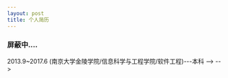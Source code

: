 ```yaml
---
layout: post
title: 个人简历
---                          
```


### 屏蔽中....  

<!--<img src="/img/1.jpg" align ="right" style="width:120px;height:150px;"/>               -->

<!--### 基本资料                              -->
<!--**姓名**: 赵远               -->
<!--**性别**: 男               -->
<!--**生日**: 1994/12/22               -->
<!--**学历**: 本科/2017年6月份毕业/CET-4           -->
<!--**联系方式**:15261816175/wx:loveforhy／15261816175@139.com            -->
<!--**Github**:<strong><a href="https://github.com/zhaoxiaobao" target="_blank">打开请戳->(●—●)</a></strong>                    -->
<!--**Segmentfault**:<strong><a href="https://segmentfault.com/u/zhaoyuan" target="_blank">打开请戳->(●—●)</a></strong>-->

<!--### 学习经历     -->

<!-->2013.9~2017.6 (南京大学金陵学院/信息科学与工程学院/软件工程)---本科     -->

<!--### 技能清单       -->

<!--- 1.了解C/C++，熟练掌握Objective-C，具有良好的编码习惯。-->
<!--- 2.熟练掌握Objective-C内存管理，block语法的使⽤。-->
<!--- 3.熟练使⽤用MVC，代理，单例，观察者等常⽤的设计模式。-->
<!--- 4.熟悉iOS多线程编程及数据存储方案。-->
<!--- 5.熟悉Objective-C runtime，iOS runloop机制。-->
<!--- 6.熟练使⽤AFNetworking，SDWebImage，MBProgressHUD等第三⽅方框架。-->
<!--- 7.熟悉Http,Https,TCP/UDP通讯机制，熟悉json/xml解析。-->
<!--- 8.熟练使用Xcode IDE,Interface builder UI设计工具，熟悉AutoLayout,熟悉代码编写界面。-->
<!--- 9.熟悉iOS的基本界⾯面组件应⽤。-->
<!--- 10.熟练使用git和svn,熟练Unix/Linux终端下基本操作。-->
<!--- 11.了解ffmpeg在iOS平台下视频的编解码，熟悉rtmp协议，以及rtmp协议下直播平台的推拉流。     -->

<!--### 项目经验 (按照参与时间和程度排序，请戳项目标题部分功能截图)-->

<!---  ### 2016/7~至今  FaceNow-->

<!--   项目描述 ：  海外直播平台-->

<!--   个人职责 ：  iOS平台下视频推拉流研发-->

<!---  ###  2015/11~2016.5-->

<!--    [ 南京市助残志愿者云平台 ](/zp/app-njzc.html)  ([ AppStore搜索易点公益下载     ](https://itunes.apple.com/us/app/nan-jing-zhu-can-yun-ping-tai/id1079831240?l=zh&ls=1&mt=8))    -->
<!--    项目描述 ：-->
<!--    这个项目是南京市残联组织的公益项目，整个iOS客户端由我独立完成。也是我接触比较复杂的项目，项目功能有志愿者打卡签到，报名发布活动，志愿者    积分兑换商品，报名发布项目等，以及一个小型商城系统。志愿者通过客户端扫描二维码读取活动信息，记录志愿记录。志愿者通过客户端参与公益活动，以及进行义卖活动等。-->

<!--    项目参与度 ：100%（整个项目由个人独立完成）-->

<!--    个人职责 ：-->

<!--      1. 和后台人员沟通参与项目所有逻辑功能的实现，编写客户端所有界面，优化界面性能。-->
<!--      2. 使⽤用block实现网络请求成功和失败的回调，解析json数据。-->
<!--      3. 实现字典和模型互转。-->
<!--      4. 封装部分自用UI控件。-->
<!--      5. 实现软件内部⾃自动检测更新。-->
<!--      6. 使⽤pop动画增强⽤用户体验。-->
<!--      7. 利⽤用GCD实现单例，通知，和代理实现类和类之间的通信。-->
<!--      8. NSUserDefaults本地存储⽤用户信息。-->
<!--      9. 利用第三方接口实现分享和支付功能。熟悉微信登录与微信支付业务流程和接口规范。-->



<!---  ###  2015/9~2015/11-->

<!--    [路由器管理平台](/zp/app-lygl.html)  [  AppStore下载  ](https://itunes.apple.com/us/app/lu-you-guan-li/id1061866839?l=zh&ls=1&mt=8)   [git地址](https://github.com/zhaoxiaobao/luyou-ios)-->

<!--    项目描述：这个项目是我跟着老师做的一个项目，项目主要的目标是能适配市面上的各种常用路由器，简化用户对路由器的配置过程。前期老师做需求分析，后期由我一人独立实现各个功能。该项目主要包括网速管理，网络优化，查看路由器当前终端设备，实现网络环境评分，路由设置等功能（早期版本适配对象斐讯300M），项目所有逻辑实现由个人完成。-->

<!--    项目参与度 ：100%（整个项目由个人独立完成）-->

<!--    个人职责 ：-->

<!--      1. 通过charles抓取路由器的http数据请求，通过Xpath选择器实现对html文档的数据解析。-->
<!--      2. 编写下载类利用AFN下载远程文件，实现网络测速。-->
<!--      3. 利用UIView动画实现评分仪表盘效果。-->
<!--      4. 用NSURLConnection向路由器发出模拟请求，破解路由器登录认证，用base64编码对客户端信息简易加密。-->
<!--      5. 第一版完成对斐讯300M适配功能。-->


<!--- ### 2015/6~2015/9-->

<!--    [ 轻松学车 ](/zp/app-qsxc.html)   -->

<!--    项目描述-->
<!--    ：这个项目是驾校的约驾平台。主要功能是学员线上约车。早期入门时候想方设法找项目参与进去，这个就是自己利用业余时间参与一个初创团队做的项目，就是那种只差一个程序员的创业项目。-->

<!--    项目参与度 ：40%（部分项目）-->

<!--    个人职责 ：-->

<!--      1. 利用高德地图在客户端实现定位，位置搜索，地图标注等功能。-->
<!--      2. 写界面，写界面，写界面，不重要的事也说三遍。-->
<!--      3. 学着使用各种轮子，后期再考虑造轮子。-->


<!--- ###  2015/1~2015/5-->

<!--    [ 72变 ](/zp/app-72bian.html)  -->

<!--    项目描述 ：这个项目是众包平台。该项目是自己参与比较早的APP项目，主要负责iOS客户端界面的编写。-->

<!--    项目参与度 ：30%（部分UI）-->

<!--    个人职责 ：-->

<!--      1. 用AutoLayout和代码实现页面布局。-->
<!--      2. 没什么可说的，早期刚学所以会有些小项目。-->
<!--      3. 大大小小的项目的确多点些，也比较粗糙，一方面参与这些项目是想学点东西，另一方面是想做点创收，毕竟还是有很多要用钱的。-->


<!--### 其他 (很感谢能耐着性子读下来)  -->

<!--- ### 2014/11~2015/3-->

<!--    浦苑商城  [git地址](https://github.com/zhaoxiaobao/puyshop)-->

<!--    项目描述 ：该项目是自己带领团队参加中国大学生计算机设计大赛参赛项目，获得了国赛二等奖[证书](http://zhaoxiaobao.github.io/zp/app-other.html)。-->

<!--    我想说些话 ：这个算是自己大学参加的唯一比赛，含金量可能不高，但是是自己独自负责的，所以还想留条痕迹下来。-->



<!---   ### 2014/10~2015/2-->

<!--    [ 兼职通 ](http://baike.baidu.com/link?url=bgz7fUyWxZ8hwWFyz7EYBdxWP_CYwl8ckKegFGAN0XO1K7jU-ACq9AlTYXhdVq9p3nYsXNUqrbsma0tgF_9YQq)  -->

<!--    项目描述 ：这是一个大学生创业的项目，印象比较深刻，大学早起时结识了一群优秀的小伙伴。该项目也成功拿到了300万的风投，是技术团队早期成员。项目开发成员共五人，两人做移动端，两人做后台，一人做前端。通过worktile远程协同开发，自建gitlab进行代码版本控制。-->

<!--    其实 ：有时候自己真的应该感谢那些给自己机会的人，机会搏一搏还是有的。-->



<!---  ### 2014/7~2014/9-->

<!--   南京青奥志愿者 [证书](/zp/app-other.html)-->

<!--   项目描述 ：和技术无关，也格格不入。但是大一暑假忙活了近两个月，黑了一圈，决定写下这段经历~-->

<!--### 写在最后                             -->
<!--<img src="/img/2.png" align ="right" style="width:120px;height:120px;"/>-->
<!--- 利用ffmpeg对某直播平台rtmp流的视频解码->请戳-->
<!--[140 star](https://github.com/zhaoxiaobao/inke-ios)            -->-->
<!--- 参加过开源中国第[29](http://www.oschina.net/question/865233_178865)，[40](http://www.oschina.net/question/1765084_2137883)期南京源创会，参加过2016阿里云栖大会南京峰会。             -->
<!--- **本电子简历采用MarkDown调试，通过jekyll和github服务器搭建**              -->
<!--- 这是简历的网络版本，地址[zhaoxiaobao.github.io](http://zhaoxiaobao.github.io) ，或者扫描右侧**二维码**。PDF电子档可戳<strong><a href="http://zhaoxiaobao.github.io/zp/%E4%B8%AA%E4%BA%BA%E7%AE%80%E5%8E%86.pdf" target="_blank">简历下载</a></strong>word文档可戳<strong><a href="http://zhaoxiaobao.github.io/zp/%E4%B8%AA%E4%BA%BA%E7%AE%80%E5%8E%86.docx" target="_blank">简历下载</a></strong>。   -->

<!------->
<!--2016.7.24 校招更新简历-->

